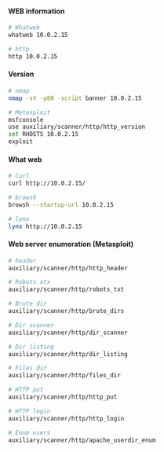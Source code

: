 #### WEB information
````bash
# Whatweb
whatweb 10.0.2.15

# http
http 10.0.2.15
````
#### Version 
````bash
# nmap
nmap -sV -p80 -script banner 10.0.2.15

# Metasploit
msfconsole
use auxiliary/scanner/http/http_version
set RHOSTS 10.0.2.15
exploit
````
#### What web 
````bash
# Curl
curl http://10.0.2.15/

# browsh
browsh --startup-url 10.0.2.15

# lynx
lynx http://10.0.2.15
````
#### Web server enumeration (Metasploit)
````bash
# header
auxiliary/scanner/http/http_header

# Robots.xtx
auxiliary/scanner/http/robots_txt

# Brute dir
auxiliary/scanner/http/brute_dirs

# Dir scanner
auxiliary/scanner/http/dir_scanner

# Dir listing
auxiliary/scanner/http/dir_listing

# Files dir
auxiliary/scanner/http/files_dir

# HTTP put
auxiliary/scanner/http/http_put

# HTTP login
auxiliary/scanner/http/http_login

# Enum users
auxiliary/scanner/http/apache_userdir_enum
````